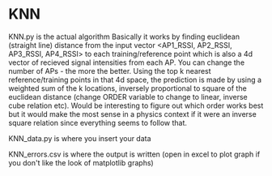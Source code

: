 # KNN

KNN.py is the actual algorithm
Basically it works by finding euclidean (straight line) distance from the input vector <AP1_RSSI, AP2_RSSI, AP3_RSSI, AP4_RSSI> to each training/reference point which is also a 4d vector of recieved signal intensities from each AP. You can change the number of APs - the more the better. Using the top k nearest reference/training points in that 4d space, the prediction is made by using a weighted sum of the k locations, inversely proportional to square of the euclidean distance (change ORDER variable to change to linear, inverse cube relation etc). Would be interesting to figure out which order works best but it would make the most sense in a physics context if it were an inverse square relation since everything seems to follow that.

KNN_data.py is where you insert your data

KNN_errors.csv is where the output is written (open in excel to plot graph if you don't like the look of matplotlib graphs)
